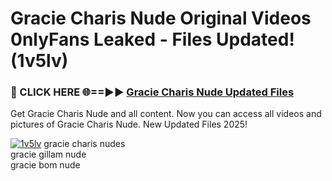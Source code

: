 # Gracie Charis Nude Original Videos 0nlyFans Leaked - Files Updated! (1v5lv)

<h3>🔴 CLICK HERE 🌐==►► <a href="https://tinyurl.com/yrmya6cz" rel="nofollow">Gracie Charis Nude Updated Files</a></h3>

Get Gracie Charis Nude and all content. Now you can access all videos and pictures of Gracie Charis Nude. New Updated Files 2025!

[![1v5lv](https://i.imgur.com/FMdXYCs.gif)](https://tinyurl.com/yrmya6cz)
gracie charis nudes<br>
gracie gillam nude<br>
gracie bom nude